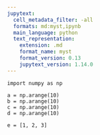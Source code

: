 ```yaml
---
jupytext:
  cell_metadata_filter: -all
  formats: md:myst,ipynb
  main_language: python
  text_representation:
    extension: .md
    format_name: myst
    format_version: 0.13
    jupytext_version: 1.14.0
---
```


```{code-cell}
import numpy as np
```

```{code-cell}
a = np.arange(10)
b = np.arange(10)
c = np.arange(10)
d = np.arange(10)
```

```{code-cell}
e = [1, 2, 3]
```
